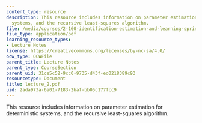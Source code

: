 ```yaml
---
content_type: resource
description: This resource includes information on parameter estimation for deterministic
  systems, and the recursive least-squares algorithm.
file: /media/courses/2-160-identification-estimation-and-learning-spring-2006/2ada973a6a0171832bafbb05c177fcc9_lecture_2.pdf
file_type: application/pdf
learning_resource_types:
- Lecture Notes
license: https://creativecommons.org/licenses/by-nc-sa/4.0/
ocw_type: OCWFile
parent_title: Lecture Notes
parent_type: CourseSection
parent_uid: 31ce5c52-9cc0-9735-d43f-ed0218389c93
resourcetype: Document
title: lecture_2.pdf
uid: 2ada973a-6a01-7183-2baf-bb05c177fcc9
---
```

This resource includes information on parameter estimation for deterministic systems, and the recursive least-squares algorithm.
